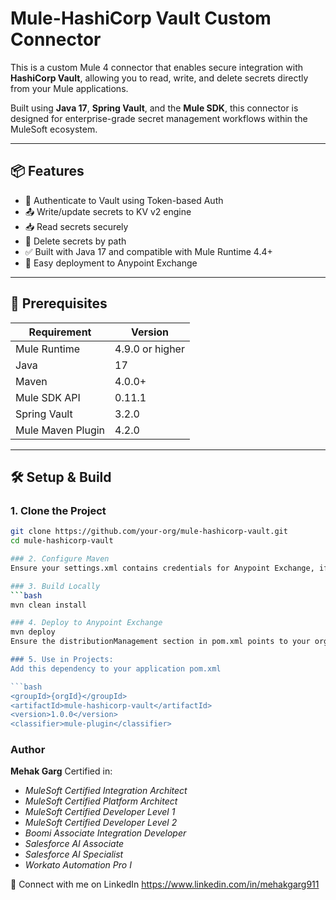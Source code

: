 # Mule-HashiCorp Vault Custom Connector

This is a custom Mule 4 connector that enables secure integration with **HashiCorp Vault**, allowing you to read, write, and delete secrets directly from your Mule applications.

Built using **Java 17**, **Spring Vault**, and the **Mule SDK**, this connector is designed for enterprise-grade secret management workflows within the MuleSoft ecosystem.

---

## 📦 Features

- 🔐 Authenticate to Vault using Token-based Auth
- 📤 Write/update secrets to KV v2 engine
- 📥 Read secrets securely
- 🧹 Delete secrets by path
- ✅ Built with Java 17 and compatible with Mule Runtime 4.4+
- 🔄 Easy deployment to Anypoint Exchange

---

## 🚀 Prerequisites

| Requirement        | Version           |
|--------------------|-------------------|
| Mule Runtime        | 4.9.0 or higher    |
| Java                | 17                |
| Maven               | 4.0.0+            |
| Mule SDK API        | 0.11.1            |
| Spring Vault        | 3.2.0             |
| Mule Maven Plugin   | 4.2.0             |

---

## 🛠️ Setup & Build

### 1. Clone the Project

```bash
git clone https://github.com/your-org/mule-hashicorp-vault.git
cd mule-hashicorp-vault

### 2. Configure Maven
Ensure your settings.xml contains credentials for Anypoint Exchange, if you plan to deploy.

### 3. Build Locally
```bash
mvn clean install

### 4. Deploy to Anypoint Exchange
mvn deploy
Ensure the distributionManagement section in pom.xml points to your organization's Exchange repo.

### 5. Use in Projects:
Add this dependency to your application pom.xml

```bash
<groupId>{orgId}</groupId>
<artifactId>mule-hashicorp-vault</artifactId>
<version>1.0.0</version>
<classifier>mule-plugin</classifier>
```
### Author
**Mehak Garg**
Certified in:
- *MuleSoft Certified Integration Architect*
- *MuleSoft Certified Platform Architect*
- *MuleSoft Certified Developer Level 1*
- *MuleSoft Certified Developer Level 2*
- *Boomi Associate Integration Developer*
- *Salesforce AI Associate*
- *Salesforce AI Specialist*
- *Workato Automation Pro I*

🔗 Connect with me on LinkedIn https://www.linkedin.com/in/mehakgarg911



